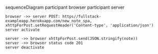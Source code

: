 sequenceDiagram
    participant browser
    participant server

    browser ->> server POST: https//fullstack-exampleapp.herokuapp.com/new_note_spa, xhttpForPost.setRequestHeader('Content-type', 'application/json')
    server activate

    server ->> browser xhttpForPost.send(JSON.stringify(note))
    server ->> browser status code 201
    server deactivate

